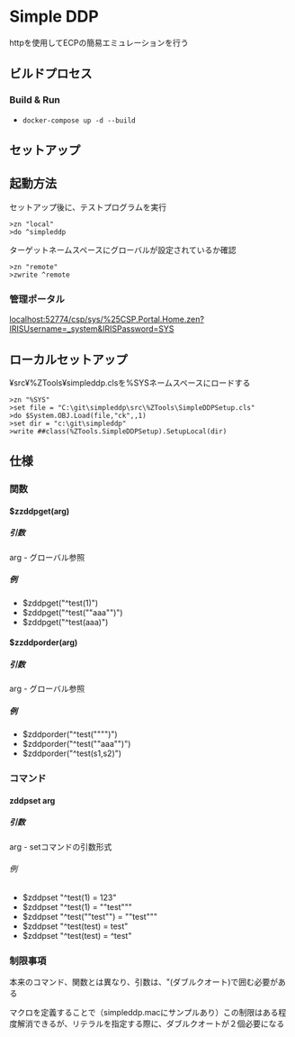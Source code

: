 # Simple DDP

httpを使用してECPの簡易エミュレーションを行う


## ビルドプロセス

### Build & Run
* ```docker-compose up -d --build```

## セットアップ

## 起動方法

セットアップ後に、テストプログラムを実行

```
>zn "local"
>do ^simpleddp
```

ターゲットネームスペースにグローバルが設定されているか確認

```
>zn "remote"
>zwrite ^remote
```


### 管理ポータル

[localhost:52774/csp/sys/%25CSP.Portal.Home.zen?IRISUsername=_system&IRISPassword=SYS](http://localhost:52774/csp/sys/%25CSP.Portal.Home.zen?IRISUsername=_system&IRISPassword=SYS)

##  ローカルセットアップ

¥src¥%ZTools¥simpleddp.clsを%SYSネームスペースにロードする

```
>zn "%SYS"
>set file = "C:\git\simpleddp\src\%ZTools\SimpleDDPSetup.cls"
>do $System.OBJ.Load(file,"ck",,1)
>set dir = "c:\git\simpleddp"
>write ##class(%ZTools.SimpleDDPSetup).SetupLocal(dir)
```
##  仕様

### 関数

####  $zzddpget(arg)

##### 引数   

arg - グローバル参照
  
##### 例

   - $zddpget("^test(1)")   
   - $zddpget("^test(""aaa"")")
   - $zddpget("^test(aaa)")
   
####  $zzddporder(arg)

##### 引数   

arg - グローバル参照
  
##### 例

   - $zddporder("^test("""")")   
   - $zddporder("^test(""aaa"")")
   - $zddporder("^test(s1,s2)")

### コマンド

####  zddpset arg

#####  引数

arg - setコマンドの引数形式

######  例

- $zddpset "^test(1) = 123"
- $zddpset "^test(1) = ""test"""
- $zddpset "^test(""test"") = ""test"""
- $zddpset "^test(test) = test"
- $zddpset "^test(test) = ^test"

###  制限事項

本来のコマンド、関数とは異なり、引数は、"(ダブルクオート)で囲む必要がある

マクロを定義することで（simpleddp.macにサンプルあり）この制限はある程度解消できるが、リテラルを指定する際に、ダブルクオートが２個必要になる
